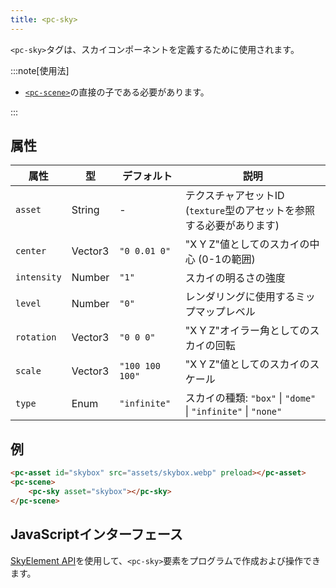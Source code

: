 ```yaml
---
title: <pc-sky>
---
```


`<pc-sky>`タグは、スカイコンポーネントを定義するために使用されます。

:::note[使用法]

* [`<pc-scene>`](../pc-scene)の直接の子である必要があります。

:::

## 属性

<div className="attribute-table">

| 属性 | 型 | デフォルト | 説明 |
| --- | --- | --- | --- |
| `asset` | String | - | テクスチャアセットID (`texture`型のアセットを参照する必要があります) |
| `center` | Vector3 | `"0 0.01 0"` | "X Y Z"値としてのスカイの中心 (0-1の範囲) |
| `intensity` | Number | `"1"` | スカイの明るさの強度 |
| `level` | Number | `"0"` | レンダリングに使用するミップマップレベル |
| `rotation` | Vector3 | `"0 0 0"` | "X Y Z"オイラー角としてのスカイの回転 |
| `scale` | Vector3 | `"100 100 100"` | "X Y Z"値としてのスカイのスケール |
| `type` | Enum | `"infinite"` | スカイの種類: `"box"` \| `"dome"` \| `"infinite"` \| `"none"` |

</div>

## 例

```html
<pc-asset id="skybox" src="assets/skybox.webp" preload></pc-asset>
<pc-scene>
    <pc-sky asset="skybox"></pc-sky>
</pc-scene>
```

## JavaScriptインターフェース

[SkyElement API](https://api.playcanvas.com/web-components/classes/SkyElement.html)を使用して、`<pc-sky>`要素をプログラムで作成および操作できます。
